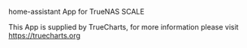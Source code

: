 
home-assistant App for TrueNAS SCALE

This App is supplied by TrueCharts, for more information please visit https://truecharts.org
